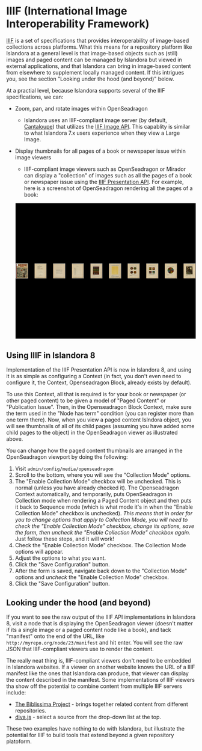 # IIIF (International Image Interoperability Framework)

[IIIF](https://iiif.io/) is a set of specifications that provides interoperability of image-based collections across platforms. What this means for a repository platform like Islandora at a general level is that image-based objects such as (still) images and paged content can be managed by Islandora but viewed in external applications, and that Islandora can bring in image-based content from elsewhere to supplement locally managed content. If this intrigues you, see the section "Looking under the hood (and beyond)" below.

At a practial level, because Islandora supports several of the IIIF specifications, we can:

- Zoom, pan, and rotate images within OpenSeadragon
   - Islandora uses an IIIF-compliant image server (by default, [Cantaloupe](https://cantaloupe-project.github.io/)) that utilizes the [IIIF Image API](https://iiif.io/api/image/2.1/). This capablity is similar to what Islandora 7.x users experience when they view a Large Image.
- Display thumbnails for all pages of a book or newspaper issue within image viewers
   - IIIF-compliant image viewers such as OpenSeadragon or Mirador can display a "collection" of images such as all the pages of a book or newspaper issue using the [IIIF Presentation API](https://iiif.io/api/presentation/2.1/). For example, here is a screenshot of OpenSeadragon rendering all the pages of a book:
   
   ![OpenSeadragon rendering book pages](../assets/osd_collection_mode.png)

## Using IIIF in Islandora 8

Implementation of the IIIF Presentation API is new in Islandora 8, and using it is as simple as configuring a Context (in fact, you don't even need to configure it, the Context, Openseadragon Block, already exists by default).

To use this Context, all that is required is for your book or newspaper (or other paged content) to be given a model of "Paged Content" or "Publication Issue". Then, in the Openseadragon Block Context, make sure the term used in the "Node has term" condition (you can register more than one term there). Now, when you view a paged content Islndora object, you will see thumbnails of all of its child pages (assuming you have added some child pages to the object) in the OpenSeadragon viewer as illustrated above. 

You can change how the paged content thumbnails are arranged in the OpenSeadragon viewport by doing the following:

1. Visit `admin/config/media/openseadragon`
1. Scroll to the bottom, where you will see the "Collection Mode" options.
1. The "Enable Collection Mode" checkbox will be unchecked. This is normal (unless you have already checked it). The Openseadragon Context automatically, and temporarily, puts OpenSeadragon in Collection mode when rendering a Paged Content object and then puts it back to Sequence mode (which is what mode it's in when the "Enable Collection Mode" checkbox is unchecked). _This means that in order for you to change options that apply to Collection Mode, you will need to check the "Enable Collection Mode" checkbox, change its options, save the form, then uncheck the "Enable Collection Mode" checkbox again._ Just follow these steps, and it will work!
  1. Check the "Enable Collection Mode" checkbox. The Collection Mode options will appear.
  1. Adjust the options to what you want.
  1. Click the "Save Configuration" button.
  1. After the form is saved, navigate back down to the "Collection Mode" options and _uncheck_ the "Enable Collection Mode" checkbox.
  1. Click the "Save Configuration" button.
  
  ## Looking under the hood (and beyond)
  
  If you want to see the raw output of the IIIF API implementations in Islandora 8, visit a node that is displaying the OpenSeadragon viewer (doesn't matter if its a single image or a paged content node like a book), and tack "manifest" onto the end of the URL, like `http://myrepo.org/node/23/manifest` and hit enter. You will see the raw JSON that IIIF-compliant viewers use to render the content.
  
  The really neat thing is, IIIF-compliant viewers don't need to be embedded in Islandora websites. If a viewer on another website knows the URL of a IIIF manifest like the ones that Islandora can produce, that viewer can display the content described in the manifest. Some implementations of IIIF viewers tha show off the potential to combine content from multiple IIIF servers include:
  
  * [The Biblissima Project](http://demos.biblissima-condorcet.fr/mirador/) - brings together related content from different repositories.
  * [diva.js](https://ddmal.music.mcgill.ca/diva.js/try/iiif-external.html) - select a source from the drop-down list at the top.
  
These two examples have nothing to do with Islandora, but illustrate the potential for IIIF to build tools that extend beyond a given repository platoform.
